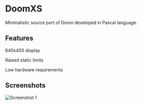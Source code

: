 # DoomXS
 Minimalistic source port of Doom developed in Pascal language.

## Features
640x400 display

Raised static limits

Low hardware requirements

## Screenshots

![Screenshot 1](https://i.postimg.cc/4xn5wfFd/doomxs01.png "Screenshot 1")

